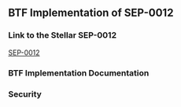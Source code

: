 ## BTF Implementation of SEP-0012

### Link to the Stellar SEP-0012

[SEP-0012](https://github.com/stellar/stellar-protocol/blob/master/ecosystem/sep-0012.md)

### BTF Implementation Documentation

### Security
